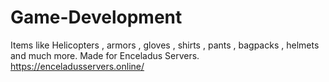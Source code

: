 # Game-Development
Items like Helicopters , armors , gloves , shirts , pants , bagpacks , helmets and much more. Made for Enceladus Servers. https://enceladusservers.online/ 
